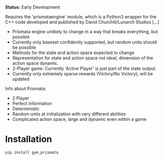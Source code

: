 **Status:** Early Development 

Requires the 'prismataengine' module, which is a Python3 wrapper for the C++ code developed and published by David Churchill/Lunarch Studios [...]

- Prismata engine unlikely to change in a way that breaks everything, but possible
- Currently only baseset confidently supported, but random units should be possible
- Methods for the state and action space expected to change
- Representation for state and action space not ideal; dimension of the action space dynamic.
- 2-Player game. Currently 'Active Player' is just part of the state output.
- Currently only extremely sparse rewards (Victory/No Victory); will be updated

Info about Prismata:
- 2 Player
- Perfect information
- Deterministic
- Random units at initialization with very different abilities
- Complicated action space, large and dynamic even within a game

# Installation

```bash
pip install gym_prismata
```
